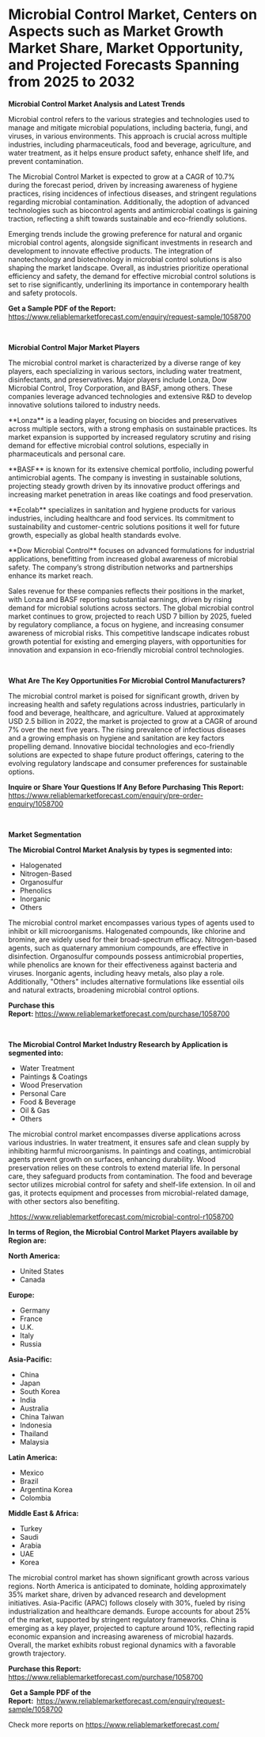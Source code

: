<p><h1>Microbial Control Market, Centers on Aspects such as Market Growth Market Share, Market Opportunity, and Projected Forecasts Spanning from 2025 to 2032</h1></p><p><strong>Microbial Control Market Analysis and Latest Trends</strong></p>
<p><p>Microbial control refers to the various strategies and technologies used to manage and mitigate microbial populations, including bacteria, fungi, and viruses, in various environments. This approach is crucial across multiple industries, including pharmaceuticals, food and beverage, agriculture, and water treatment, as it helps ensure product safety, enhance shelf life, and prevent contamination.</p><p>The Microbial Control Market is expected to grow at a CAGR of 10.7% during the forecast period, driven by increasing awareness of hygiene practices, rising incidences of infectious diseases, and stringent regulations regarding microbial contamination. Additionally, the adoption of advanced technologies such as biocontrol agents and antimicrobial coatings is gaining traction, reflecting a shift towards sustainable and eco-friendly solutions. </p><p>Emerging trends include the growing preference for natural and organic microbial control agents, alongside significant investments in research and development to innovate effective products. The integration of nanotechnology and biotechnology in microbial control solutions is also shaping the market landscape. Overall, as industries prioritize operational efficiency and safety, the demand for effective microbial control solutions is set to rise significantly, underlining its importance in contemporary health and safety protocols.</p></p>
<p><strong>Get a Sample PDF of the Report:&nbsp;</strong> <a href="https://www.reliablemarketforecast.com/enquiry/request-sample/1058700?utm_campaign=2250&utm_medium=2&utm_source=Github&utm_content=ia&utm_term=30012025&utm_id=microbial-control">https://www.reliablemarketforecast.com/enquiry/request-sample/1058700</a></p>
<p>&nbsp;</p>
<p><strong>Microbial Control Major Market Players</strong></p>
<p><p>The microbial control market is characterized by a diverse range of key players, each specializing in various sectors, including water treatment, disinfectants, and preservatives. Major players include Lonza, Dow Microbial Control, Troy Corporation, and BASF, among others. These companies leverage advanced technologies and extensive R&D to develop innovative solutions tailored to industry needs.</p><p>**Lonza** is a leading player, focusing on biocides and preservatives across multiple sectors, with a strong emphasis on sustainable practices. Its market expansion is supported by increased regulatory scrutiny and rising demand for effective microbial control solutions, especially in pharmaceuticals and personal care.</p><p>**BASF** is known for its extensive chemical portfolio, including powerful antimicrobial agents. The company is investing in sustainable solutions, projecting steady growth driven by its innovative product offerings and increasing market penetration in areas like coatings and food preservation. </p><p>**Ecolab** specializes in sanitation and hygiene products for various industries, including healthcare and food services. Its commitment to sustainability and customer-centric solutions positions it well for future growth, especially as global health standards evolve.</p><p>**Dow Microbial Control** focuses on advanced formulations for industrial applications, benefitting from increased global awareness of microbial safety. The company’s strong distribution networks and partnerships enhance its market reach.</p><p>Sales revenue for these companies reflects their positions in the market, with Lonza and BASF reporting substantial earnings, driven by rising demand for microbial solutions across sectors. The global microbial control market continues to grow, projected to reach USD 7 billion by 2025, fueled by regulatory compliance, a focus on hygiene, and increasing consumer awareness of microbial risks. This competitive landscape indicates robust growth potential for existing and emerging players, with opportunities for innovation and expansion in eco-friendly microbial control technologies.</p></p>
<p>&nbsp;</p>
<p><strong>What Are The Key Opportunities For Microbial Control Manufacturers?</strong></p>
<p><p>The microbial control market is poised for significant growth, driven by increasing health and safety regulations across industries, particularly in food and beverage, healthcare, and agriculture. Valued at approximately USD 2.5 billion in 2022, the market is projected to grow at a CAGR of around 7% over the next five years. The rising prevalence of infectious diseases and a growing emphasis on hygiene and sanitation are key factors propelling demand. Innovative biocidal technologies and eco-friendly solutions are expected to shape future product offerings, catering to the evolving regulatory landscape and consumer preferences for sustainable options.</p></p>
<p><strong>Inquire or Share Your Questions If Any Before Purchasing This Report:</strong> <a href="https://www.reliablemarketforecast.com/enquiry/pre-order-enquiry/1058700?utm_campaign=2250&utm_medium=2&utm_source=Github&utm_content=ia&utm_term=30012025&utm_id=microbial-control">https://www.reliablemarketforecast.com/enquiry/pre-order-enquiry/1058700</a></p>
<p>&nbsp;</p>
<p><strong>Market Segmentation</strong></p>
<p><strong>The Microbial Control Market Analysis by types is segmented into:</strong></p>
<p><ul><li>Halogenated</li><li>Nitrogen-Based</li><li>Organosulfur</li><li>Phenolics</li><li>Inorganic</li><li>Others</li></ul></p>
<p><p>The microbial control market encompasses various types of agents used to inhibit or kill microorganisms. Halogenated compounds, like chlorine and bromine, are widely used for their broad-spectrum efficacy. Nitrogen-based agents, such as quaternary ammonium compounds, are effective in disinfection. Organosulfur compounds possess antimicrobial properties, while phenolics are known for their effectiveness against bacteria and viruses. Inorganic agents, including heavy metals, also play a role. Additionally, "Others" includes alternative formulations like essential oils and natural extracts, broadening microbial control options.</p></p>
<p><strong>Purchase this Report:&nbsp;</strong><a href="https://www.reliablemarketforecast.com/purchase/1058700?utm_campaign=2250&utm_medium=2&utm_source=Github&utm_content=ia&utm_term=30012025&utm_id=microbial-control">https://www.reliablemarketforecast.com/purchase/1058700</a></p>
<p>&nbsp;</p>
<p><strong>The Microbial Control Market Industry Research by Application is segmented into:</strong></p>
<p><ul><li>Water Treatment</li><li>Paintings & Coatings</li><li>Wood Preservation</li><li>Personal Care</li><li>Food & Beverage</li><li>Oil & Gas</li><li>Others</li></ul></p>
<p><p>The microbial control market encompasses diverse applications across various industries. In water treatment, it ensures safe and clean supply by inhibiting harmful microorganisms. In paintings and coatings, antimicrobial agents prevent growth on surfaces, enhancing durability. Wood preservation relies on these controls to extend material life. In personal care, they safeguard products from contamination. The food and beverage sector utilizes microbial control for safety and shelf-life extension. In oil and gas, it protects equipment and processes from microbial-related damage, with other sectors also benefiting.</p></p>
<p><a href="https://www.reliablemarketforecast.com/microbial-control-r1058700?utm_campaign=2250&utm_medium=2&utm_source=Github&utm_content=ia&utm_term=30012025&utm_id=microbial-control">&nbsp;https://www.reliablemarketforecast.com/microbial-control-r1058700</a></p>
<p><strong>In terms of Region, the Microbial Control Market Players available by Region are:</strong></p>
<p>
    <p> <strong> North America: </strong>
        <ul>
            <li>United States</li>
            <li>Canada</li>
        </ul>
        </p> 
    <p> <strong> Europe: </strong>
        <ul>
            <li>Germany</li>
            <li>France</li>
            <li>U.K.</li>
            <li>Italy</li>
            <li>Russia</li>
        </ul>
        </p> 
    <p> <strong> Asia-Pacific: </strong>
        <ul>
            <li>China</li>
            <li>Japan</li>
            <li>South Korea</li>
            <li>India</li>
            <li>Australia</li>
            <li>China Taiwan</li>
            <li>Indonesia</li>
            <li>Thailand</li>
            <li>Malaysia</li>
        </ul>
        </p> 
    <p> <strong> Latin America: </strong>
        <ul>
            <li>Mexico</li>
            <li>Brazil</li>
            <li>Argentina Korea</li>
            <li>Colombia</li>
        </ul>
        </p> 
    <p> <strong> Middle East & Africa: </strong>
        <ul>
            <li>Turkey</li>
            <li>Saudi</li>
            <li>Arabia</li>
            <li>UAE</li>
            <li>Korea</li>
        </ul>
    </p>
    </p>
<p><p>The microbial control market has shown significant growth across various regions. North America is anticipated to dominate, holding approximately 35% market share, driven by advanced research and development initiatives. Asia-Pacific (APAC) follows closely with 30%, fueled by rising industrialization and healthcare demands. Europe accounts for about 25% of the market, supported by stringent regulatory frameworks. China is emerging as a key player, projected to capture around 10%, reflecting rapid economic expansion and increasing awareness of microbial hazards. Overall, the market exhibits robust regional dynamics with a favorable growth trajectory.</p></p>
<p><strong>Purchase this Report: </strong><a href="https://www.reliablemarketforecast.com/purchase/1058700?utm_campaign=2250&utm_medium=2&utm_source=Github&utm_content=ia&utm_term=30012025&utm_id=microbial-control">https://www.reliablemarketforecast.com/purchase/1058700</a></p>
<p>&nbsp;<strong>Get a Sample PDF of the Report:&nbsp;&nbsp;</strong><a href="https://www.reliablemarketforecast.com/enquiry/request-sample/1058700?utm_campaign=2250&utm_medium=2&utm_source=Github&utm_content=ia&utm_term=30012025&utm_id=microbial-control">https://www.reliablemarketforecast.com/enquiry/request-sample/1058700</a></p>
<p><strong></strong></p>
<p>Check more reports on <a href="https://www.reliablemarketforecast.com/?utm_campaign=2250&utm_medium=2&utm_source=Github&utm_content=ia&utm_term=30012025&utm_id=microbial-control">https://www.reliablemarketforecast.com/</a></p>